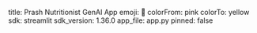 title: Prash Nutritionist GenAI App
emoji: 🏃
colorFrom: pink
colorTo: yellow
sdk: streamlit
sdk_version: 1.36.0
app_file: app.py
pinned: false
